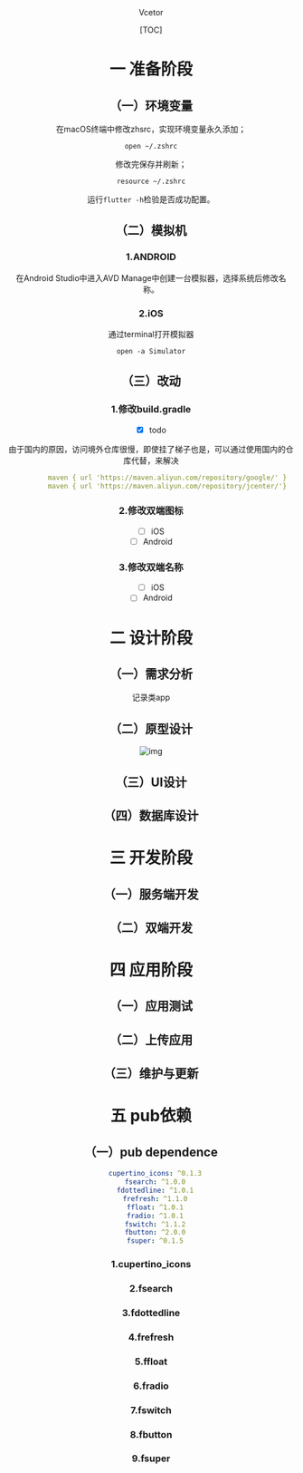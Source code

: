 <center>Vcetor<center>

[TOC]

# 一 准备阶段

## （一）环境变量

在macOS终端中修改zhsrc，实现环境变量永久添加；

```
open ~/.zshrc
```

修改完保存并刷新；

```
resource ~/.zshrc
```

运行`flutter -h`检验是否成功配置。

## （二）模拟机

### 1.ANDROID

在Android Studio中进入AVD Manage中创建一台模拟器，选择系统后修改名称。

### 2.iOS

通过terminal打开模拟器

```
open -a Simulator
```

## （三）改动

### 1.修改build.gradle

- [x] todo

由于国内的原因，访问境外仓库很慢，即使挂了梯子也是，可以通过使用国内的仓库代替，来解决

```yaml
        maven { url 'https://maven.aliyun.com/repository/google/' }
        maven { url 'https://maven.aliyun.com/repository/jcenter/'}
```

### 2.修改双端图标

- [ ] iOS
- [ ] Android

### 3.修改双端名称

- [ ] iOS
- [ ] Android

# 二 设计阶段

## （一）需求分析

记录类app

## （二）原型设计

![img](https://picb.zhimg.com/v2-3029b0eb4ff4e88348269736cd421245_r.jpg)

## （三）UI设计

## （四）数据库设计

# 三 开发阶段

## （一）服务端开发

## （二）双端开发

# 四 应用阶段

## （一）应用测试

## （二）上传应用

## （三）维护与更新

# 五 pub依赖

## （一）pub dependence

```yaml
  cupertino_icons: ^0.1.3
  fsearch: ^1.0.0
  fdottedline: ^1.0.1
  frefresh: ^1.1.0
  ffloat: ^1.0.1
  fradio: ^1.0.1
  fswitch: ^1.1.2
  fbutton: ^2.0.0
  fsuper: ^0.1.5
```

### 1.cupertino_icons

### 2.fsearch

### 3.fdottedline

### 4.frefresh

### 5.ffloat

### 6.fradio

### 7.fswitch

### 8.fbutton

### 9.fsuper